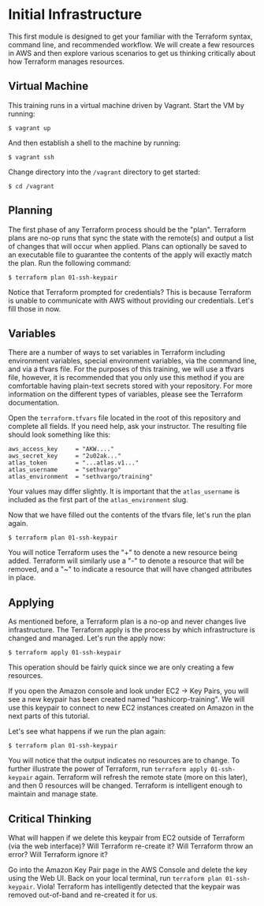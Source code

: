 Initial Infrastructure
======================
This first module is designed to get your familiar with the Terraform syntax,
command line, and recommended workflow. We will create a few resources in AWS
and then explore various scenarios to get us thinking critically about how
Terraform manages resources.

Virtual Machine
---------------
This training runs in a virtual machine driven by Vagrant. Start the VM by
running:

    $ vagrant up

And then establish a shell to the machine by running:

    $ vagrant ssh

Change directory into the `/vagrant` directory to get started:

    $ cd /vagrant

Planning
--------
The first phase of any Terraform process should be the "plan". Terraform plans
are no-op runs that sync the state with the remote(s) and output a list of
changes that will occur when applied. Plans can optionally be saved to an
executable file to guarantee the contents of the apply will exactly match the
plan. Run the following command:

    $ terraform plan 01-ssh-keypair

Notice that Terraform prompted for credentials? This is because Terraform is
unable to communicate with AWS without providing our credentials. Let's fill
those in now.

Variables
---------
There are a number of ways to set variables in Terraform including environment
variables, special environment variables, via the command line, and via a
tfvars file. For the purposes of this training, we will use a tfvars file,
however, it is recommended that you only use this method if you are comfortable
having plain-text secrets stored with your repository. For more information on
the different types of variables, please see the Terraform documentation.

Open the `terraform.tfvars` file located in the root of this repository and
complete all fields. If you need help, ask your instructor. The resulting file
should look something like this:

```
aws_access_key     = "AKW...."
aws_secret_key     = "2u02ak..."
atlas_token        = "...atlas.v1..."
atlas_username     = "sethvargo"
atlas_environment  = "sethvargo/training"
```

Your values may differ slightly. It is important that the `atlas_username` is
included as the first part of the `atlas_environment` slug.

Now that we have filled out the contents of the tfvars file, let's run the plan
again.

    $ terraform plan 01-ssh-keypair

You will notice Terraform uses the "+" to denote a new resource being added.
Terraform will similarly use a "-" to denote a resource that will be removed,
and a "~" to indicate a resource that will have changed attributes in place.

Applying
--------
As mentioned before, a Terraform plan is a no-op and never changes live
infrastructure. The Terraform apply is the process by which infrastructure is
changed and managed. Let's run the apply now:

    $ terraform apply 01-ssh-keypair

This operation should be fairly quick since we are only creating a few
resources.

If you open the Amazon console and look under EC2 -> Key Pairs, you will see
a new keypair has been created named "hashicorp-training". We will use this
keypair to connect to new EC2 instances created on Amazon in the next parts
of this tutorial.

Let's see what happens if we run the plan again:

    $ terraform plan 01-ssh-keypair

You will notice that the output indicates no resources are to change. To further
illustrate the power of Terraform, run `terraform apply 01-ssh-keypair` again.
Terraform will refresh the remote state (more on this later), and then 0
resources will be changed. Terraform is intelligent enough to maintain and
manage state.

Critical Thinking
-----------------
What will happen if we delete this keypair from EC2 outside of Terraform (via
the web interface)? Will Terraform re-create it? Will Terraform throw an error?
Will Terraform ignore it?

Go into the Amazon Key Pair page in the AWS Console and delete the key using
the Web UI. Back on your local terminal, run `terraform plan 01-ssh-keypair`.
Viola! Terraform has intelligently detected that the keypair was removed
out-of-band and re-created it for us.
